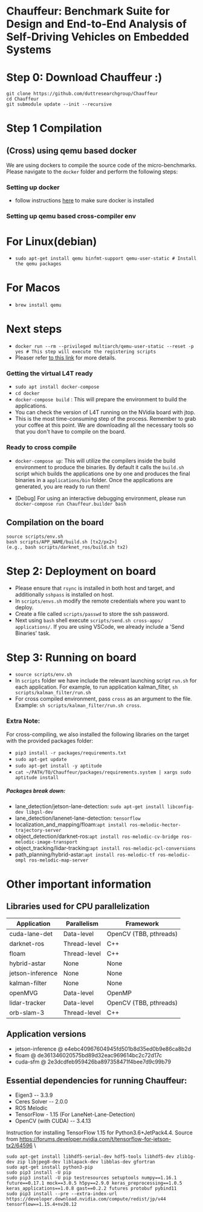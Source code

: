 # Chauffeur: Benchmark Suite for Design and End-to-End Analysis of Self-Driving Vehicles on Embedded Systems

# Step 0: Download Chauffeur :)
```
git clone https://github.com/duttresearchgroup/Chauffeur
cd Chauffeur
git submodule update --init --recursive
```
# Step 1 Compilation
## (Cross)  using qemu based docker
We are using dockers to compile the source code of the micro-benchmarks. Please navigate to the `docker` folder and perform the following steps:

### Setting up docker
* follow instructions [here](https://docs.docker.com/engine/install/ubuntu/) to make sure docker is installed

### Setting up qemu based cross-compiler env
# For Linux(debian)
* `sudo apt-get install qemu binfmt-support qemu-user-static # Install the qemu packages`
# For Macos
* `brew install qemu`
# Next steps
* `docker run --rm --privileged multiarch/qemu-user-static --reset -p yes # This step will execute the registering scripts`
* Pleaser refer [to this link](https://www.stereolabs.com/docs/docker/building-arm-container-on-x86/) for more details. 

### Getting the virtual L4T ready
* `sudo apt install docker-compose`
* `cd docker`
* `docker-compose build` : This will prepare the environment to build the applications.
* You can check the version of L4T running on the NVidia board with jtop. 
* This is the most time-consuming step of the process. Remember to grab your coffee at this point. We are downloading all the necessary tools so that you don't have to compile on the board.
<!-- Download the correct cross compiler corresponding to the L4T version from nvidia's website and place it inside the `cross-compiler` folder. Now this folder should look like this:

![](data/folder-layout.jpg) -->
### Ready to cross compile
* `docker-compose up`: This will utilize the compilers inside the build environment to produce the binaries. By default it calls the `build.sh` script which builds the applications one by one and produces the final binaries in a `applications/bin` folder. Once the applications are generated, you are ready to run them!

* [Debug] For using an interactive debugging environment, please run `docker-compose run Chauffeur.builder bash`

## Compilation on the board
```
source scripts/env.sh
bash scripts/APP_NAME/build.sh [tx2/px2>] 
(e.g., bash scripts/darknet_ros/build.sh tx2)
```
# Step 2: Deployment on board
* Please ensure that `rsync` is installed in both host and target, and additionally `sshpass` is installed on host. 
* In `scripts/envs.sh` modify the remote credentials where you want to deploy. 
* Create a file called `scripts/passwd` to store the ssh password.
* Next using `bash` shell execute `scripts/send.sh cross-apps/ applications/`. If you are using VSCode, we already include a 'Send Binaries' task.
# Step 3: Running on board
* `source scripts/env.sh`
* In `scripts` folder we have include the relevant launching script `run.sh` for each application. For example, to run application kalman_filter, `sh scripts/kalman_filter/run.sh`
* For cross compiled environment, pass `cross` as an argument to the file. Example:  `sh scripts/kalman_filter/run.sh cross`.
### Extra Note:
For cross-compiling, we also installed the following libraries on the target with the provided packages folder:
* `pip3 install -r packages/requirements.txt`
* `sudo apt-get update`
* `sudo apt-get install -y aptitude`
* `cat ~/PATH/TO/Chauffeur/packages/requirements.system | xargs sudo aptitude install`
##### Packages break down:
* lane_detection/jetson-lane-detection: `sudo apt-get install libconfig-dev libgsl-dev`
* lane_detection/lanenet-lane-detection: `tensorflow`
* localization_and_mapping/floam:`apt install ros-melodic-hector-trajectory-server`
* object_detection/darknet-ros:`apt install ros-melodic-cv-bridge ros-melodic-image-transport`
* object_tracking/lidar-tracking:`apt install ros-melodic-pcl-conversions`
* path_planning/hybrid-astar:`apt install ros-melodic-tf ros-melodic-ompl ros-melodic-map-server`



# Other important information
## Libraries used for CPU parallelization
| Application | Parallelism | Framework   |
| ----------- | ----------- | ----------- |
| cuda-lane-det | Data-level    | OpenCV (TBB, pthreads) |
| darknet-ros   | Thread-level  | C++ |
| floam         | Thread-level  | C++ | 
| hybrid-astar  | None          | None | 
| jetson-inference  | None      | None | 
| kalman-filter | None          | None | 
| openMVG       | Data-level    | OpenMP | 
| lidar-tracker | Data-level    | OpenCV (TBB, pthreads) | 
| orb-slam-3    | Thread-level  | C++ | 
## Application versions
- jetson-inference @ e4ebc40967604945fd501b8d35ed0b9e86ca8b2d
- floam @ de361346020575bd89d32eac969614bc2c72d17c
- cuda-sfm @ 2e3dcdfeb959426ba897358471f4bee7d9c99b79
## Essential dependencies for running Chauffeur:
- Eigen3 -- 3.3.9
- Ceres Solver -- 2.0.0
- ROS Melodic
- TensorFlow - 1.15 (For LaneNet-Lane-Detection)
- OpenCV (with CUDA) -- 3.4.13


Instruction for installing TensorFlow 1.15 for Python3.6+JetPack4.4. Source from https://forums.developer.nvidia.com/t/tensorflow-for-jetson-tx2/64596 \
```
sudo apt-get install libhdf5-serial-dev hdf5-tools libhdf5-dev zlib1g-dev zip libjpeg8-dev liblapack-dev libblas-dev gfortran
sudo apt-get install python3-pip
sudo pip3 install -U pip
sudo pip3 install -U pip testresources setuptools numpy==1.16.1 future==0.17.1 mock==3.0.5 h5py==2.9.0 keras_preprocessing==1.0.5 keras_applications==1.0.8 gast==0.2.2 futures protobuf pybind11
sudo pip3 install --pre --extra-index-url https://developer.download.nvidia.com/compute/redist/jp/v44 tensorflow==1.15.4+nv20.12
```
